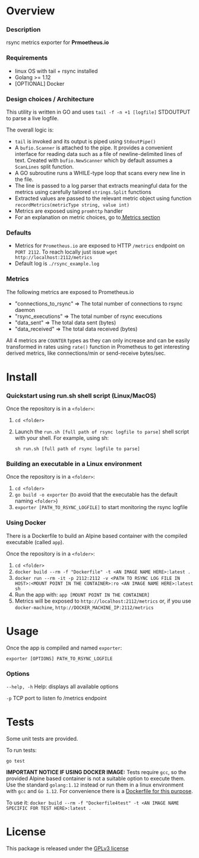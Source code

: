 # Overview
### Description
rsync metrics exporter for **Prmoetheus.io**

### Requirements
- linux OS with tail + rsync installed
- Golang >= 1.12
- [OPTIONAL] Docker

### Design choices / Architecture
This utility is written in GO and uses `tail -f -n +1 [logfile]` STDOUTPUT to parse a live logfile.

The overall logic is:
- `tail` is invoked and its output is piped using `StdoutPipe()`
- A `bufio.Scanner` is attached to the pipe. It provides a convenient interface for reading data such as a file of newline-delimited lines of text. Created with `bufio.NewScanner` which by default assumes a `ScanLines` split function.
- A GO subroutine runs a WHILE-type loop that scans every new line in the file.
- The line is passed to a log parser that extracts meaningful data for the metrics using carefully tailored `strings.Split` functions
- Extracted values are passed to the relevant metric object using function `recordMetrics(metricType string, value int)`
- Metrics are exposed using `promhttp` handler
- For an explanation on metric choices, go to[ Metrics section](#Metrics)

### Defaults
- Metrics for `Prometheus.io` are exposed to HTTP `/metrics` endpoint on `PORT 2112`. To reach locally just issue `wget http://localhost:2112/metrics`
- Default log is `./rsync_example.log`

### Metrics
The following metrics are exposed to Prometheus.io
- "connections_to_rsync" => The total number of connections to rsync daemon
-	"rsync_executions" => The total number of rsync executions
-	"data_sent" => The total data sent (bytes)
-	"data_received" => The total data received (bytes)

All 4 metrics are `COUNTER` types as they can only increase and can be easily transformed in rates using `rate()` function in Prometheus to get interesting derived metrics, like connections/min or send-receive bytes/sec.

# Install
### Quickstart using run.sh shell script (Linux/MacOS)
Once the repository is in a `<folder>`:
1. `cd <folder>`
2. Launch the `run.sh [full path of rsync logfile to parse]` shell script with your shell. For example, using sh: 

    `sh run.sh [full path of rsync logfile to parse]`

### Building an executable in a Linux environment
Once the repository is in a `<folder>`:
1. `cd <folder>`
2. `go build -o exporter` (to avoid that the executable has the default naming `<folder>`) 
3. `exporter [PATH_TO_RSYNC_LOGFILE]` to start monitoring the rsync logfile

### Using Docker
There is a Dockerfile to build an Alpine based container with the compiled executable (called `app`).

Once the repository is in a `<folder>`:
1. `cd <folder>`
2. `docker build --rm -f "Dockerfile" -t <AN IMAGE NAME HERE>:latest .`
3. `docker run --rm -it -p 2112:2112 -v <PATH TO RSYNC LOG FILE IN HOST>:<MOUNT POINT IN THE CONTAINER>:ro <AN IMAGE NAME HERE>:latest sh`
4. Run the app with: `app [MOUNT POINT IN THE CONTAINER]`
5. Metrics will be exposed to `http://localhost:2112/metrics` or, if you use `docker-machine`, `http://DOCKER_MACHINE_IP:2112/metrics`

# Usage
Once the app is compiled and named `exporter`:

`exporter [OPTIONS] PATH_TO_RSYNC_LOGFILE`

### Options
`--help, -h`    Help: displays all available options

`-p`            TCP port to listen fo /metrics endpoint

# Tests
Some unit tests are provided.

To run tests:

`go test`

**IMPORTANT NOTICE IF USING DOCKER IMAGE:** Tests require `gcc`, so the provided Alpine based container is not a suitable option to execute them. Use the standard `golang:1.12` instead or run them in a linux environment with `gcc` and `Go 1.12`. For convenience there is a [Dockerfile for this purpose](./Dockerfile4test).

To use it: 
`docker build --rm -f "Dockerfile4test" -t <AN IMAGE NAME SPECIFIC FOR TEST HERE>:latest .`

# License
This package is released under the [GPLv3 license](./LICENSE)